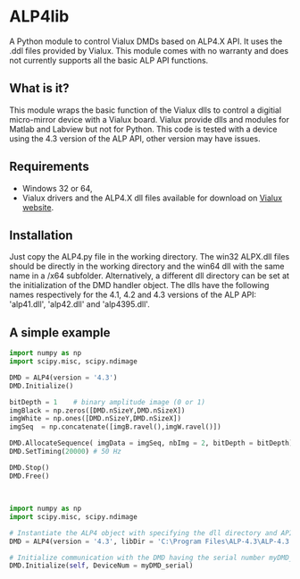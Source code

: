 # ALP4lib
A Python module to control Vialux DMDs based on ALP4.X API. It uses the .ddl files provided by Vialux. This module comes with no warranty and does not currently supports all the basic ALP API functions.

## What is it?

This module wraps the basic function of the Vialux dlls to control a digitial micro-mirror device with a Vialux board. Vialux provide dlls and modules for Matlab and Labview but not for Python. This code is tested with a device using the 4.3 version of the ALP API, other version may have issues.

## Requirements

* Windows 32 or 64,
* Vialux drivers and the ALP4.X dll files available for download on [Vialux website](http://www.vialux.de/en/).

## Installation

Just copy the ALP4.py file in the working directory. The win32 ALPX.dll files should be directly in the working directory and the win64 dll with the same name in a /x64 subfolder. Alternatively, a different dll directory can be set at the initialization of the DMD handler object. The dlls have the following names respectively for the 4.1, 4.2 and 4.3 versions of the ALP API: 'alp41.dll', 'alp42.dll' and 'alp4395.dll'. 

## A simple example

```python
import numpy as np
import scipy.misc, scipy.ndimage

DMD = ALP4(version = '4.3')
DMD.Initialize()

bitDepth = 1    # binary amplitude image (0 or 1)
imgBlack = np.zeros([DMD.nSizeY,DMD.nSizeX])
imgWhite = np.ones([DMD.nSizeY,DMD.nSizeX])
imgSeq  = np.concatenate([imgB.ravel(),imgW.ravel()])

DMD.AllocateSequence( imgData = imgSeq, nbImg = 2, bitDepth = bitDepth)
DMD.SetTiming(20000) # 50 Hz

DMD.Stop()
DMD.Free()
``` 

## 
```python

import numpy as np
import scipy.misc, scipy.ndimage

# Instantiate the ALP4 object with specifying the dll directory and API version.
DMD = ALP4(version = '4.3', libDir = 'C:\Program Files\ALP-4.3\ALP-4.3 API')

# Initialize communication with the DMD having the serial number myDMD_serial (useful for multiple DMD used on the same computer).
DMD.Initialize(self, DeviceNum = myDMD_serial)  
```
